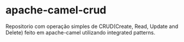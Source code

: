 # apache-camel-crud

Repositorio com operação simples de CRUD(Create, Read, Update and Delete) feito em apache-camel utilizando integrated patterns.
